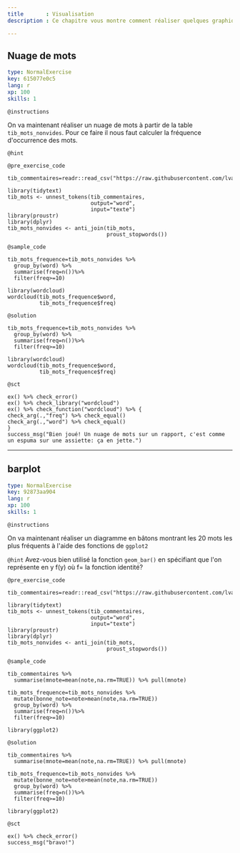 ```yaml
---
title       : Visualisation
description : Ce chapitre vous montre comment réaliser quelques graphiques à partir de données lexicales.Diapos ici <a class="white-link" href="http://perso.ens-lyon.fr/lise.vaudor/tutos/tuto_texte/tuto_texte_part4.html"  target="_blank">.

---
```


## Nuage de mots

```yaml
type: NormalExercise
key: 615077e0c5
lang: r
xp: 100
skills: 1
```


`@instructions`

On va maintenant réaliser un nuage de mots à partir de la table `tib_mots_nonvides`. Pour ce faire il nous faut calculer la fréquence d'occurrence des mots.

`@hint`

`@pre_exercise_code`
```{r}
tib_commentaires=readr::read_csv("https://raw.githubusercontent.com/lvaudor/tuto_texte_Marmiton/master/data/tib_commentaires.csv")

library(tidytext)  
tib_mots <- unnest_tokens(tib_commentaires,
                          output="word",
                          input="texte")
library(proustr)
library(dplyr)
tib_mots_nonvides <- anti_join(tib_mots,
                               proust_stopwords())       
```

`@sample_code`
```{r}
tib_mots_frequence=tib_mots_nonvides %>% 
  group_by(word) %>% 
  summarise(freq=n())%>% 
  filter(freq>=10)

library(wordcloud)  
wordcloud(tib_mots_frequence$word,
          tib_mots_frequence$freq)
```

`@solution`
```{r}
tib_mots_frequence=tib_mots_nonvides %>% 
  group_by(word) %>% 
  summarise(freq=n())%>% 
  filter(freq>=10)

library(wordcloud)  
wordcloud(tib_mots_frequence$word,
          tib_mots_frequence$freq)
```

`@sct`
```{r}
ex() %>% check_error()
ex() %>% check_library("wordcloud")
ex() %>% check_function("wordcloud") %>% {
check_arg(.,"freq") %>% check_equal()
check_arg(.,"word") %>% check_equal()
}
success_msg("Bien joué! Un nuage de mots sur un rapport, c'est comme un espuma sur une assiette: ça en jette.")
```



---
## barplot

```yaml
type: NormalExercise
key: 92873aa904
lang: r
xp: 100
skills: 1
```


`@instructions`

On va maintenant réaliser un diagramme en bâtons montrant les 20 mots les plus fréquents à l'aide des fonctions de `ggplot2`

`@hint`
Avez-vous bien utilisé la fonction `geom_bar()` en spécifiant que l'on représente en y f(y) où f= la fonction identité?


`@pre_exercise_code`
```{r}
tib_commentaires=readr::read_csv("https://raw.githubusercontent.com/lvaudor/tuto_texte_Marmiton/master/data/tib_commentaires.csv")

library(tidytext)  
tib_mots <- unnest_tokens(tib_commentaires,
                          output="word",
                          input="texte")
library(proustr)
library(dplyr)
tib_mots_nonvides <- anti_join(tib_mots,
                               proust_stopwords())    
```

`@sample_code`
```{r}
tib_commentaires %>%
  summarise(mnote=mean(note,na.rm=TRUE)) %>% pull(mnote)

tib_mots_frequence=tib_mots_nonvides %>% 
  mutate(bonne_note=note>mean(note,na.rm=TRUE))
  group_by(word) %>% 
  summarise(freq=n())%>% 
  filter(freq>=10)
  
library(ggplot2)
```

`@solution`
```{r}
tib_commentaires %>%
  summarise(mnote=mean(note,na.rm=TRUE)) %>% pull(mnote)

tib_mots_frequence=tib_mots_nonvides %>% 
  mutate(bonne_note=note>mean(note,na.rm=TRUE))
  group_by(word) %>% 
  summarise(freq=n())%>% 
  filter(freq>=10)
  
library(ggplot2)
```

`@sct`
```{r}
ex() %>% check_error()
success_msg("bravo!")
```

